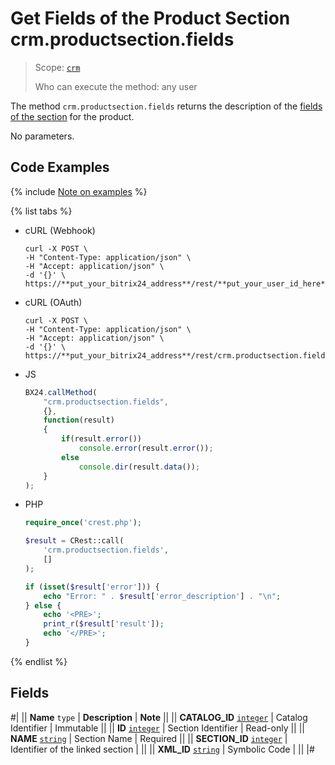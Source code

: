 # Get Fields of the Product Section crm.productsection.fields

> Scope: [`crm`](../../../scopes/permissions.md)
>
> Who can execute the method: any user

The method `crm.productsection.fields` returns the description of the [fields of the section](./crm-product-section-add.md) for the product.

No parameters.

## Code Examples

{% include [Note on examples](../../../../_includes/examples.md) %}

{% list tabs %}

- cURL (Webhook)

    ```curl
    curl -X POST \
    -H "Content-Type: application/json" \
    -H "Accept: application/json" \
    -d '{}' \
    https://**put_your_bitrix24_address**/rest/**put_your_user_id_here**/**put_your_webhook_here**/crm.productsection.fields
    ```

- cURL (OAuth)

    ```curl
    curl -X POST \
    -H "Content-Type: application/json" \
    -H "Accept: application/json" \
    -d '{}' \
    https://**put_your_bitrix24_address**/rest/crm.productsection.fields
    ```

- JS

    ```js
    BX24.callMethod(
        "crm.productsection.fields",
        {},
        function(result)
        {
            if(result.error())
                console.error(result.error());
            else
                console.dir(result.data());
        }
    );
    ```

- PHP

    ```php
    require_once('crest.php');

    $result = CRest::call(
        'crm.productsection.fields',
        []
    );

    if (isset($result['error'])) {
        echo "Error: " . $result['error_description'] . "\n";
    } else {
        echo '<PRE>';
        print_r($result['result']);
        echo '</PRE>';
    }
    ```

{% endlist %}

## Fields

#|
|| **Name**
`type`  | **Description** | **Note** ||
|| **CATALOG_ID** 
[`integer`](../../data-types.md) | Catalog Identifier | Immutable ||
|| **ID** 
[`integer`](../../data-types.md) | Section Identifier | Read-only ||
|| **NAME** 
[`string`](../../data-types.md) | Section Name | Required ||
|| **SECTION_ID** 
[`integer`](../../data-types.md) | Identifier of the linked section | ||
|| **XML_ID** 
[`string`](../../data-types.md) | Symbolic Code | ||
|#